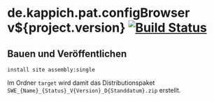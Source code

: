 de.kappich.pat.configBrowser v${project.version} [![Build Status](https://travis-ci.org/datenverteiler/de.kappich.pat.configBrowser.svg?branch=master)](https://travis-ci.org/datenverteiler/de.kappich.pat.configBrowser)
===================================


Bauen und Veröffentlichen
-------------------------

    install site assembly:single

Im Ordner `target` wird damit das Distributionspaket
`SWE_{Name}_{Status}_V{Version}_D{Standdatum}.zip` erstellt.
